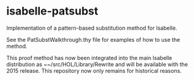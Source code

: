 isabelle-patsubst
=================

Implementation of a pattern-based substitution method for Isabelle.

See the PatSubstWalkthrough.thy file for examples of how to use the method.

This proof method has now been integrated into the main Isabelle distribution as ~~/src/HOL/Library/Rewrite and will be available with the 2015 release. This repository now only remains for historical reasons.

